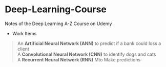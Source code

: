 # Deep-Learning-Course
Notes of the Deep Learning A-Z Course on Udemy

- Work Items
 > An **Artificial Neural Network (ANN)** to predict if a bank could loss a client <br>
 > A **Convolutional Neural Network (CNN)** to identify dogs and cats <br>
 > A **Recurrent Neural Network (RNN)** Mto Make predictions <br>